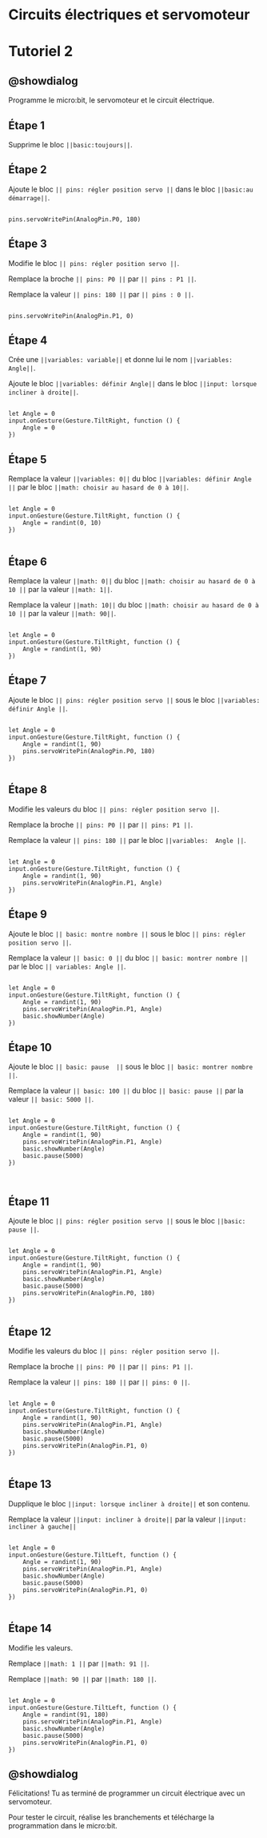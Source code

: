 # Circuits électriques et servomoteur

# Tutoriel 2

## @showdialog

Programme le micro:bit, le servomoteur et le circuit électrique.

## Étape 1

Supprime le bloc ``||basic:toujours||``.

## Étape 2

Ajoute le bloc ``|| pins: régler position servo ||`` dans le bloc ``||basic:au démarrage||``.

```blocks

pins.servoWritePin(AnalogPin.P0, 180)

```

## Étape 3

Modifie le bloc ``|| pins: régler position servo ||``.

Remplace la broche ``|| pins: P0 ||`` par ``|| pins : P1 ||``.

Remplace la valeur ``|| pins: 180 ||`` par ``|| pins : 0 ||``.

```blocks

pins.servoWritePin(AnalogPin.P1, 0)

```

## Étape 4

Crée une ``||variables: variable||`` et donne lui le nom ``||variables: Angle||``.

Ajoute le bloc ``||variables: définir Angle||`` dans le bloc ``||input: lorsque incliner à droite||``.

```blocks

let Angle = 0
input.onGesture(Gesture.TiltRight, function () {
    Angle = 0
})

```

## Étape 5

Remplace la valeur ``||variables: 0||`` du bloc ``||variables: définir Angle ||`` par le bloc ``||math: choisir au hasard de 0 à 10||``. 

```blocks

let Angle = 0
input.onGesture(Gesture.TiltRight, function () {
    Angle = randint(0, 10)
})


```

## Étape 6

Remplace la valeur ``||math: 0||`` du bloc ``||math: choisir au hasard de 0 à 10 ||`` par la valeur ``||math: 1||``.

Remplace la valeur ``||math: 10||`` du bloc ``||math: choisir au hasard de 0 à 10 ||`` par la valeur ``||math: 90||``. 

```blocks

let Angle = 0
input.onGesture(Gesture.TiltRight, function () {
    Angle = randint(1, 90)
})

```

## Étape 7

Ajoute le bloc ``|| pins: régler position servo ||`` sous le bloc ``||variables: définir Angle ||``.

```blocks

let Angle = 0
input.onGesture(Gesture.TiltRight, function () {
    Angle = randint(1, 90)
    pins.servoWritePin(AnalogPin.P0, 180)
})


```

## Étape 8

Modifie les valeurs du bloc ``|| pins: régler position servo ||``.

Remplace la broche ``|| pins: P0 ||`` par ``|| pins: P1 ||``.

Remplace la valeur ``|| pins: 180 ||`` par le bloc ``||variables:  Angle ||``.

```blocks

let Angle = 0
input.onGesture(Gesture.TiltRight, function () {
    Angle = randint(1, 90)
    pins.servoWritePin(AnalogPin.P1, Angle)
})

```

## Étape 9

Ajoute le bloc ``|| basic: montre nombre ||`` sous le bloc ``|| pins: régler position servo ||``.

Remplace la valeur ``|| basic: 0 ||`` du bloc ``|| basic: montrer nombre ||`` par le bloc ``|| variables: Angle ||``.

```blocks

let Angle = 0
input.onGesture(Gesture.TiltRight, function () {
    Angle = randint(1, 90)
    pins.servoWritePin(AnalogPin.P1, Angle)
    basic.showNumber(Angle)
})

```

## Étape 10

Ajoute le bloc ``|| basic: pause  ||`` sous le bloc ``|| basic: montrer nombre ||``.

Remplace la valeur ``|| basic: 100 ||`` du bloc ``|| basic: pause ||`` par la valeur ``|| basic: 5000 ||``.

```blocks

let Angle = 0
input.onGesture(Gesture.TiltRight, function () {
    Angle = randint(1, 90)
    pins.servoWritePin(AnalogPin.P1, Angle)
    basic.showNumber(Angle)
    basic.pause(5000)
})



```

## Étape 11

Ajoute le bloc ``|| pins: régler position servo ||`` sous le bloc ``||basic: pause ||``.


```blocks

let Angle = 0
input.onGesture(Gesture.TiltRight, function () {
    Angle = randint(1, 90)
    pins.servoWritePin(AnalogPin.P1, Angle)
    basic.showNumber(Angle)
    basic.pause(5000)
    pins.servoWritePin(AnalogPin.P0, 180)
})


```

## Étape 12

Modifie les valeurs du bloc ``|| pins: régler position servo ||``.

Remplace la broche ``|| pins: P0 ||`` par ``|| pins: P1 ||``.

Remplace la valeur ``|| pins: 180 ||`` par  ``|| pins: 0 ||``.

```blocks

let Angle = 0
input.onGesture(Gesture.TiltRight, function () {
    Angle = randint(1, 90)
    pins.servoWritePin(AnalogPin.P1, Angle)
    basic.showNumber(Angle)
    basic.pause(5000)
    pins.servoWritePin(AnalogPin.P1, 0)
})


```

## Étape 13

Dupplique le bloc ``||input: lorsque incliner à droite||`` et son contenu.

Remplace la valeur ``||input: incliner à droite||`` par la valeur ``||input: incliner à gauche||`` 


```blocks

let Angle = 0
input.onGesture(Gesture.TiltLeft, function () {
    Angle = randint(1, 90)
    pins.servoWritePin(AnalogPin.P1, Angle)
    basic.showNumber(Angle)
    basic.pause(5000)
    pins.servoWritePin(AnalogPin.P1, 0)
})


```

## Étape 14

Modifie les valeurs.

Remplace ``||math: 1 ||`` par ``||math: 91 ||``.

Remplace ``||math: 90 ||`` par ``||math: 180 ||``.

```blocks

let Angle = 0
input.onGesture(Gesture.TiltLeft, function () {
    Angle = randint(91, 180)
    pins.servoWritePin(AnalogPin.P1, Angle)
    basic.showNumber(Angle)
    basic.pause(5000)
    pins.servoWritePin(AnalogPin.P1, 0)
})

```

## @showdialog 

Félicitations! Tu as terminé de programmer un circuit électrique avec un servomoteur.

Pour tester le circuit, réalise les branchements et télécharge la programmation dans le micro:bit.
